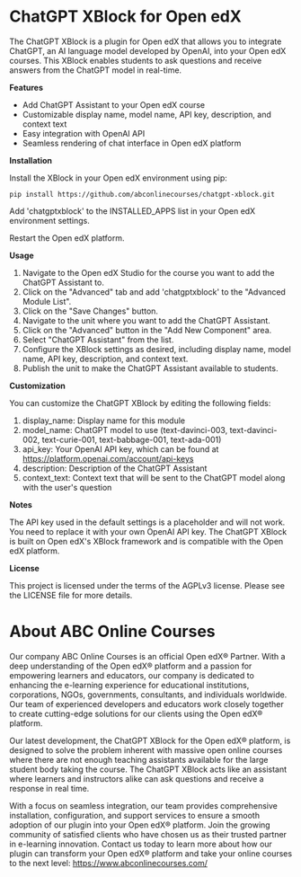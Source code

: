 # ChatGPT XBlock for Open edX
The ChatGPT XBlock is a plugin for Open edX that allows you to integrate ChatGPT, an AI language model developed by OpenAI, into your Open edX courses. This XBlock enables students to ask questions and receive answers from the ChatGPT model in real-time.

**Features**

* Add ChatGPT Assistant to your Open edX course
* Customizable display name, model name, API key, description, and context text
* Easy integration with OpenAI API
* Seamless rendering of chat interface in Open edX platform

**Installation**

Install the XBlock in your Open edX environment using pip:
```
pip install https://github.com/abconlinecourses/chatgpt-xblock.git
```
Add 'chatgptxblock' to the INSTALLED_APPS list in your Open edX environment settings.

Restart the Open edX platform.

**Usage**

1. Navigate to the Open edX Studio for the course you want to add the ChatGPT Assistant to.
2. Click on the "Advanced" tab and add 'chatgptxblock' to the "Advanced Module List".
3. Click on the "Save Changes" button.
4. Navigate to the unit where you want to add the ChatGPT Assistant.
5. Click on the "Advanced" button in the "Add New Component" area.
6. Select "ChatGPT Assistant" from the list.
7. Configure the XBlock settings as desired, including display name, model name, API key, description, and context text.
8. Publish the unit to make the ChatGPT Assistant available to students.

**Customization**

You can customize the ChatGPT XBlock by editing the following fields:

1. display_name: Display name for this module
2. model_name: ChatGPT model to use (text-davinci-003, text-davinci-002, text-curie-001, text-babbage-001, text-ada-001)
3. api_key: Your OpenAI API key, which can be found at https://platform.openai.com/account/api-keys
4. description: Description of the ChatGPT Assistant
5. context_text: Context text that will be sent to the ChatGPT model along with the user's question

**Notes**

The API key used in the default settings is a placeholder and will not work. You need to replace it with your own OpenAI API key.
The ChatGPT XBlock is built on Open edX's XBlock framework and is compatible with the Open edX platform.

**License**

This project is licensed under the terms of the AGPLv3 license. Please see the LICENSE file for more details.

# About ABC Online Courses

Our company ABC Online Courses is an official Open edX® Partner. With a deep understanding of the Open edX® platform and a passion for empowering learners and educators, our company is dedicated to enhancing the e-learning experience for educational institutions, corporations, NGOs, governments, consultants, and individuals worldwide. Our team of experienced developers and educators work closely together to create cutting-edge solutions for our clients using the Open edX® platform.

Our latest development, the ChatGPT XBlock for the Open edX® platform, is designed to solve the problem inherent with massive open online courses where there are not enough teaching assistants available for the large student body taking the course. The ChatGPT XBlock acts like an assistant where learners and instructors alike can ask questions and receive a response in real time.

With a focus on seamless integration, our team provides comprehensive installation, configuration, and support services to ensure a smooth adoption of our plugin into your Open edX® platform. Join the growing community of satisfied clients who have chosen us as their trusted partner in e-learning innovation. Contact us today to learn more about how our plugin can transform your Open edX® platform and take your online courses to the next level: https://www.abconlinecourses.com/
